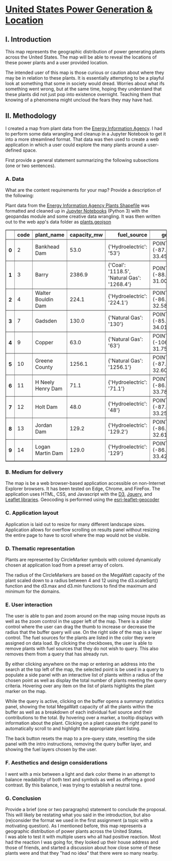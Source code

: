 # [United States Power Generation &amp; Location](https://dwaggenspack.github.io/SUSPECT-Power/)

## I. Introduction

This map represents the geographic distribution of power generating plants across the United States.  The map will be able to reveal the locations of these power plants and a user provided location.  

The intended user of this map is those curious or caution about where they may be in relation to these plants.  It is essentially attempting to be a playful look at something that some in society would dread.  Worries about what ifs something went wrong, but at the same time, hoping they understand that these plants did not just pop into existence overnight.  Teaching them that knowing of a phenomena might uncloud the fears they may have had.

## II. Methodology
I created a map from plant data from the [Energy Information Agency](http://www.eia.gov/electricity/data/eia923/).  I had to perform some data wrangling and cleanup in a Jupyter Notebook to get it into a more streamlined format.  That data was then used to create a web application in which a user could explore the many plants around a user-defined space.

First provide a general statement summarizing the following subsections (one or two sentences).

### A. Data
What are the content requirements for your map? Provide a description of the following:

Plant data from the [Energy Information Agency Plants Shapefile](https://www.eia.gov/maps/map_data/PowerPlants_US_EIA.zip) was formatted and cleaned up in [Jupyter Notebooks](https://github.com/dwaggenspack/SUSPECT-Power/blob/master/notebooks/PowerPlants.ipynb) (Python 3) with the geopandas module and some creative data wrangling.  It was then written out to the web app's data folder as [plants.geojson](https://github.com/dwaggenspack/SUSPECT-Power/blob/master/data/plants.geojson)

<table border="1" class="dataframe">
  <thead>
    <tr style="text-align: right;">
      <th></th>
      <th>code</th>
      <th>plant_name</th>
      <th>capacity_mw</th>
      <th>fuel_source</th>
      <th>geometry</th>
    </tr>
  </thead>
  <tbody>
    <tr>
      <th>0</th>
      <td>2</td>
      <td>Bankhead Dam</td>
      <td>53.0</td>
      <td>{'Hydroelectric': '53'}</td>
      <td>POINT (-87.35682 33.45867)</td>
    </tr>
    <tr>
      <th>1</th>
      <td>3</td>
      <td>Barry</td>
      <td>2386.9</td>
      <td>{'Coal': '1118.5', 'Natural Gas': '1268.4'}</td>
      <td>POINT (-88.01030 31.00690)</td>
    </tr>
    <tr>
      <th>2</th>
      <td>4</td>
      <td>Walter Bouldin Dam</td>
      <td>224.1</td>
      <td>{'Hydroelectric': '224.1'}</td>
      <td>POINT (-86.28306 32.58389)</td>
    </tr>
    <tr>
      <th>3</th>
      <td>7</td>
      <td>Gadsden</td>
      <td>130.0</td>
      <td>{'Natural Gas': '130'}</td>
      <td>POINT (-85.97080 34.01280)</td>
    </tr>
    <tr>
      <th>4</th>
      <td>9</td>
      <td>Copper</td>
      <td>63.0</td>
      <td>{'Natural Gas': '63'}</td>
      <td>POINT (-106.37500 31.75690)</td>
    </tr>
    <tr>
      <th>5</th>
      <td>10</td>
      <td>Greene County</td>
      <td>1256.1</td>
      <td>{'Natural Gas': '1256.1'}</td>
      <td>POINT (-87.78110 32.60170)</td>
    </tr>
    <tr>
      <th>6</th>
      <td>11</td>
      <td>H Neely Henry Dam</td>
      <td>71.1</td>
      <td>{'Hydroelectric': '71.1'}</td>
      <td>POINT (-86.05240 33.78450)</td>
    </tr>
    <tr>
      <th>7</th>
      <td>12</td>
      <td>Holt Dam</td>
      <td>48.0</td>
      <td>{'Hydroelectric': '48'}</td>
      <td>POINT (-87.44950 33.25530)</td>
    </tr>
    <tr>
      <th>8</th>
      <td>13</td>
      <td>Jordan Dam</td>
      <td>129.2</td>
      <td>{'Hydroelectric': '129.2'}</td>
      <td>POINT (-86.25480 32.61890)</td>
    </tr>
    <tr>
      <th>9</th>
      <td>14</td>
      <td>Logan Martin Dam</td>
      <td>129.0</td>
      <td>{'Hydroelectric': '129'}</td>
      <td>POINT (-86.33755 33.42588)</td>
    </tr>
  </tbody>
</table>
</div></div></div></div><div class="btn btn-default output_collapsed" title="click to expand output" style="display: none;">. . .</div></div></div>

### B. Medium for delivery
The map is be a web browser-based application accessible on non-Internet Explorer browsers.  It has been tested on Edge, Chrome, and FireFox. The application uses HTML, CSS, and Javascript with the [D3](https://d3js.org/), [Jquery](https://jquery.com/), and [Leaflet libraries](https://leafletjs.com/).  Geocoding is performed using the [esri-leaflet-geocoder](https://github.com/Esri/esri-leaflet-geocoder)


### C. Application layout
Application is laid out to resize for many different landscape sizes.  Application allows for overflow scrolling on results panel without resizing the entire page to have to scroll where the map would not be visible.

### D. Thematic representation
Plants are represented by CircleMarker symbols with colored dynamically chosen at application load from a preset array of colors.

The radius of the CircleMarkers are based on the MegaWatt capacity of the plant scaled down to a radius between 4 and 12 using the d3.scaleSqrt() function and the d3.max and d3.min functions to find the maximum and minimum for the domains.


### E. User interaction
The user is able to pan and zoom around on the map using mouse inputs as well as the zoom control in the upper left of the map.  There is a slider control where the user can drag the thumb to increase or decrease the radius that the buffer query will use.  On the right side of the map is a layer control.  The fuel sources for the plants are listed in the color they were assigned on data load.  By clicking the checkboxes, the user is able to remove plants with fuel sources that they do not wish to query.  This also removes them from a query that has already run.  

By either clicking anywhere on the map or entering an address into the search at the top left of the map, the selected point is be used in a query to populate a side panel with an interactive list of plants within a radius of the chosen point as well as display the total number of plants meeting the query criteria.  Hovering over any item on the list of plants highlights the plant marker on the map.  

While the query is active, clicking on the buffer opens a summary statistics panel, showing the total MegaWatt capacity of all the plants within the buffer as well as a breakdown of each individual fuel source and their contributions to the total.
By hovering over a marker, a tooltip displays with information about the plant.  Clicking on a plant causes the right panel to automatically scroll to and highlight the appropriate plant listing.

The back button resets the map to a pre-query state, resetting the side panel with the intro instructions, removing the query buffer layer, and showing the fuel layers chosen by the user.

### F. Aesthetics and design considerations
I went with a mix between a light and dark color theme in an attempt to balance readability of both text and symbols as well as offering a good contrast.  By this balance, I was trying to establish a neutral tone.

### G. Conclusion
Provide a brief (one or two paragraphs) statement to conclude the proposal. This will likely be restating what you said in the introduction, but also (re)consider the format we used in the first assignment (a topic with a motivating question).
As I mentioned before, this map represents a geographic distribution of power plants across the United States.  
I was able to test it with multiple users who all had positive reaction.  Most had the reaction I was going for, they looked up their house address and those of friends, and started a discussion about how close some of these plants were and that they "had no idea" that there were so many nearby.